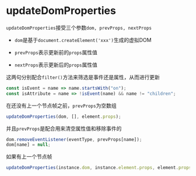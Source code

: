 # updateDomProperties

`updateDomProperties`接受三个参数`dom, prevProps, nextProps`

- `dom`是基于`document.createElement('xxx')`生成的虚拟DOM

- `prevProps`表示更新前的`props`属性值

- `nextProps`表示更新后的`props`属性值

这两句分别配合`filter()`方法来筛选是事件还是属性，从而进行更新
```js
const isEvent = name => name.startsWith("on");
const isAttribute = name => !isEvent(name) && name != "children";
```
在还没有上一个节点帧之前，`prevProps`为空数组
```js
updateDomProperties(dom, [], element.props);
```
并且`prevProps`是配合用来清空属性值和移除事件的
```js
dom.removeEventListener(eventType, prevProps[name]);
dom[name] = null;
```
如果有上一个节点帧
```js
updateDomProperties(instance.dom, instance.element.props, element.props);
```
